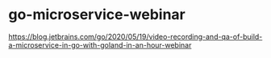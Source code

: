 # go-microservice-webinar

https://blog.jetbrains.com/go/2020/05/19/video-recording-and-qa-of-build-a-microservice-in-go-with-goland-in-an-hour-webinar

